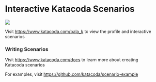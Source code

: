 # Interactive Katacoda Scenarios

[![](http://shields.katacoda.com/katacoda/bala_k/count.svg)](https://www.katacoda.com/bala_k "Get your profile on Katacoda.com")

Visit https://www.katacoda.com/bala_k to view the profile and interactive scenarios

### Writing Scenarios
Visit https://www.katacoda.com/docs to learn more about creating Katacoda scenarios

For examples, visit https://github.com/katacoda/scenario-example
